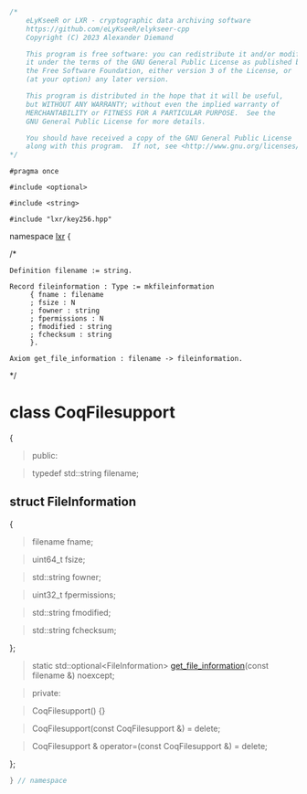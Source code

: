 ```cpp

/*
    eLyKseeR or LXR - cryptographic data archiving software
    https://github.com/eLyKseeR/elykseer-cpp
    Copyright (C) 2023 Alexander Diemand

    This program is free software: you can redistribute it and/or modify
    it under the terms of the GNU General Public License as published by
    the Free Software Foundation, either version 3 of the License, or
    (at your option) any later version.

    This program is distributed in the hope that it will be useful,
    but WITHOUT ANY WARRANTY; without even the implied warranty of
    MERCHANTABILITY or FITNESS FOR A PARTICULAR PURPOSE.  See the
    GNU General Public License for more details.

    You should have received a copy of the GNU General Public License
    along with this program.  If not, see <http://www.gnu.org/licenses/>.
*/
```

`#pragma once`

`#include <optional>`

`#include <string>`

`#include "lxr/key256.hpp"`


namespace [lxr](namespace.list) {

/*

```coq
Definition filename := string.

Record fileinformation : Type := mkfileinformation
     { fname : filename
     ; fsize : N
     ; fowner : string
     ; fpermissions : N
     ; fmodified : string
     ; fchecksum : string
     }.

Axiom get_file_information : filename -> fileinformation.

```
*/


# class CoqFilesupport

{

>public:

>typedef std::string filename;


## struct FileInformation

{

>filename fname;

>uint64_t fsize;

>std::string fowner;

>uint32_t fpermissions;

>std::string fmodified;

>std::string fchecksum;

};


>static std::optional&lt;FileInformation&gt; [get_file_information](coqfilesupport_functions.cpp.md)(const filename &) noexcept;

>private:

>CoqFilesupport() {}

>CoqFilesupport(const CoqFilesupport &) = delete;

>CoqFilesupport & operator=(const CoqFilesupport &) = delete;

};

```cpp
} // namespace
```
